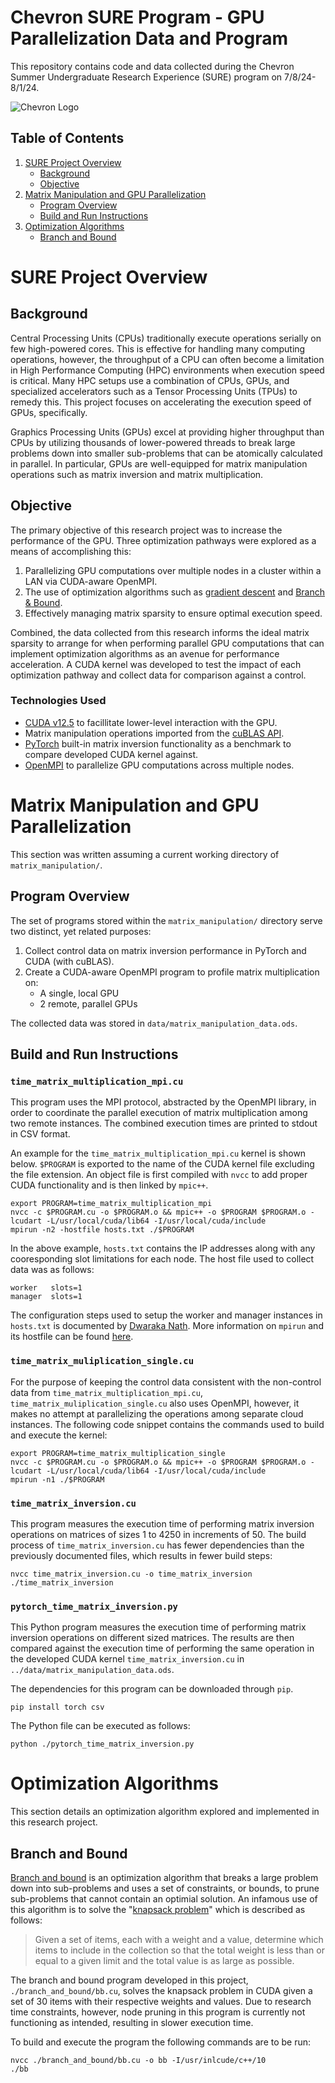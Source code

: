 # Chevron SURE Program - GPU Parallelization Data and Program
This repository contains code and data collected during the Chevron Summer Undergraduate Research Experience (SURE) program on 7/8/24-8/1/24. 

![Chevron Logo](https://www.coastkeeper.org/wp-content/uploads/2022/08/Chevron-Logo.png)


## Table of Contents
1. [SURE Project Overview](#sure-project-overview)
    * [Background](#background)
    * [Objective](#objective)
2. [Matrix Manipulation and GPU Parallelization](#Matrix-Manipulation-and-GPU-Parallelization)
    * [Program Overview](#program-overview)
    * [Build and Run Instructions](#build-and-run-instructions)
3. [Optimization Algorithms](#optimization-algorithms)
    * [Branch and Bound](#branch-and-bound)


# SURE Project Overview
## Background
Central Processing Units (CPUs) traditionally execute operations serially on few high-powered cores. This is effective for handling many computing operations, however, the throughput of a CPU can often become a limitation in High Performance Computing (HPC) environments when execution speed is critical. Many HPC setups use a combination of CPUs, GPUs, and specialized accelerators such as a Tensor Processing Units (TPUs) to remedy this. This project focuses on accelerating the execution speed of GPUs, specifically.

Graphics Processing Units (GPUs) excel at providing higher throughput than CPUs by utilizing thousands of lower-powered threads to break large problems down into smaller sub-problems that can be atomically calculated in parallel. In particular, GPUs are well-equipped for matrix manipulation operations such as matrix inversion and matrix multiplication.


## Objective
The primary objective of this research project was to increase the performance of the GPU. Three optimization pathways were explored as a means of accomplishing this:

1. Parallelizing GPU computations over multiple nodes in a cluster within a LAN via CUDA-aware OpenMPI.
2. The use of optimization algorithms such as [gradient descent](https://www.ibm.com/topics/gradient-descent) and [Branch & Bound](https://web.tecnico.ulisboa.pt/mcasquilho/compute/_linpro/TaylorB_module_c.pdf).
3. Effectively managing matrix sparsity to ensure optimal execution speed.

Combined, the data collected from this research informs the ideal matrix sparsity to arrange for when performing parallel GPU computations that can implement optimization algorithms as an avenue for performance acceleration. A CUDA kernel was developed to test the impact of each optimization pathway and collect data for comparison against a control. 

### Technologies Used
* [CUDA v12.5](https://docs.nvidia.com/cuda/) to facillitate lower-level interaction with the GPU.
* Matrix manipulation operations imported from the [cuBLAS API](https://docs.nvidia.com/cuda/cublas/).
* [PyTorch](https://pytorch.org/) built-in matrix inversion functionality as a benchmark to compare developed CUDA kernel against.
* [OpenMPI](https://www.open-mpi.org/) to parallelize GPU computations across multiple nodes.


# Matrix Manipulation and GPU Parallelization
This section was written assuming a current working directory of `matrix_manipulation/`.

## Program Overview
The set of programs stored within the `matrix_manipulation/` directory serve two distinct, yet related purposes:

1. Collect control data on matrix inversion performance in PyTorch and CUDA (with cuBLAS).
2. Create a CUDA-aware OpenMPI program to profile matrix multiplication on:
    * A single, local GPU
    * 2 remote, parallel GPUs


The collected data was stored in `data/matrix_manipulation_data.ods`.


## Build and Run Instructions
### `time_matrix_multiplication_mpi.cu`
This program uses the MPI protocol, abstracted by the OpenMPI library, in order to coordinate the parallel execution of matrix multiplication among two remote instances. The combined execution times are printed to stdout in CSV format.

An example for the `time_matrix_multiplication_mpi.cu` kernel is shown below. `$PROGRAM` is exported to the name of the CUDA kernel file excluding the file extension. An object file is first compiled with `nvcc` to add proper CUDA functionality and is then linked by `mpic++`.

```
export PROGRAM=time_matrix_multiplication_mpi
nvcc -c $PROGRAM.cu -o $PROGRAM.o && mpic++ -o $PROGRAM $PROGRAM.o -lcudart -L/usr/local/cuda/lib64 -I/usr/local/cuda/include
mpirun -n2 -hostfile hosts.txt ./$PROGRAM
```

In the above example, `hosts.txt` contains the IP addresses along with any cooresponding slot limitations for each node. The host file used to collect data was as follows:

```
worker   slots=1
manager  slots=1
```

The configuration steps used to setup the worker and manager instances in `hosts.txt` is documented by [Dwaraka Nath](https://mpitutorial.com/tutorials/running-an-mpi-cluster-within-a-lan/). More information on `mpirun` and its hostfile can be found [here](https://www.open-mpi.org/faq/?category=running#mpirun-hostfile).

### `time_matrix_muliplication_single.cu`

For the purpose of keeping the control data consistent with the non-control data from `time_matrix_multiplication_mpi.cu`, `time_matrix_muliplication_single.cu` also uses OpenMPI, however, it makes no attempt at parallelizing the operations among separate cloud instances. The following code snippet contains the commands used to build and execute the kernel:

```
export PROGRAM=time_matrix_multiplication_single
nvcc -c $PROGRAM.cu -o $PROGRAM.o && mpic++ -o $PROGRAM $PROGRAM.o -lcudart -L/usr/local/cuda/lib64 -I/usr/local/cuda/include
mpirun -n1 ./$PROGRAM
```


### `time_matrix_inversion.cu`
This program measures the execution time of performing matrix inversion operations on matrices of sizes 1 to 4250 in increments of 50.
The build process of `time_matrix_inversion.cu` has fewer dependencies than the previously documented files, which results in fewer build steps:

```
nvcc time_matrix_inversion.cu -o time_matrix_inversion
./time_matrix_inversion
```

### `pytorch_time_matrix_inversion.py`

This Python program measures the execution time of performing matrix inversion operations on different sized matrices. The results are then compared against the execution time of performing the same operation in the developed CUDA kernel `time_matrix_inversion.cu` in `../data/matrix_manipulation_data.ods`.

The dependencies for this program can be downloaded through `pip`.
```
pip install torch csv
```

The Python file can be executed as follows:
```
python ./pytorch_time_matrix_inversion.py
```

# Optimization Algorithms
This section details an optimization algorithm explored and implemented in this research project. 

## Branch and Bound
[Branch and bound](https://en.wikipedia.org/wiki/Branch_and_bound) is an optimization algorithm that breaks a large problem down into sub-problems and uses a set of constraints, or bounds, to prune sub-problems that cannot contain an optimial solution. An infamous use of this algorithm is to solve the "[knapsack problem](https://en.wikipedia.org/wiki/Knapsack_problem)" which is described as follows:

> Given a set of items, each with a weight and a value, determine which items to include in the collection so that the total weight is less than or equal to a given limit and the total value is as large as possible.

The branch and bound program developed in this project, `./branch_and_bound/bb.cu`, solves the knapsack problem in CUDA given a set of 30 items with their respective weights and values. Due to research time constraints, however, node pruning in this program is currently not functioning as intended, resulting in slower execution time. 

To build and execute the program the following commands are to be run:

```
nvcc ./branch_and_bound/bb.cu -o bb -I/usr/inlcude/c++/10
./bb
```